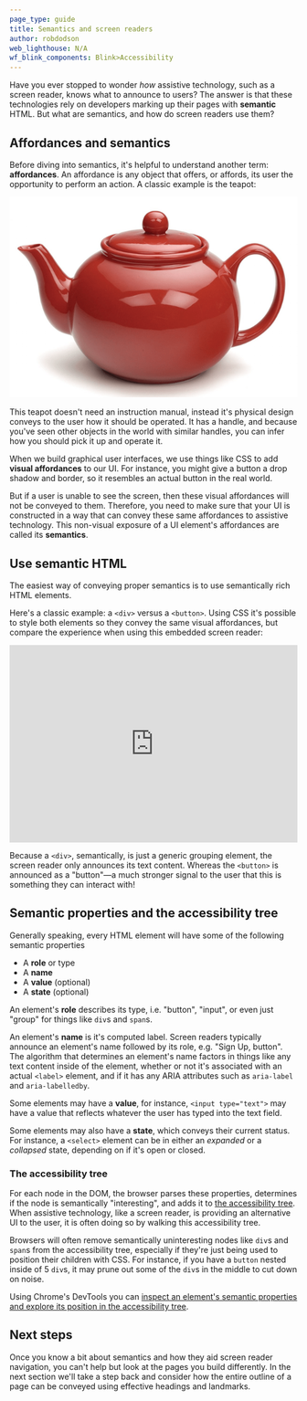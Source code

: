 ```yaml
---
page_type: guide
title: Semantics and screen readers
author: robdodson
web_lighthouse: N/A
wf_blink_components: Blink>Accessibility
---
```


Have you ever stopped to wonder _how_ assistive technology, such as a screen
reader, knows what to announce to users? The answer is that these technologies
rely on developers marking up their pages with **semantic** HTML. But what are
semantics, and how do screen readers use them?

## Affordances and semantics

Before diving into semantics, it's helpful to understand another term:
**affordances**. An affordance is any object that offers, or affords, its user
the opportunity to perform an action. A classic example is the teapot:

![A red teapot](./teapot.png)

This teapot doesn't need an instruction manual, instead it's physical design
conveys to the user how it should be operated. It has a handle, and because
you've seen other objects in the world with similar handles, you can infer how
you should pick it up and operate it.

When we build graphical user interfaces, we use things like CSS to add **visual
affordances** to our UI. For instance, you might give a button a drop shadow and
border, so it resembles an actual button in the real world.

But if a user is unable to see the screen, then these visual affordances will
not be conveyed to them. Therefore, you need to make sure that your UI is
constructed in a way that can convey these same affordances to assistive
technology. This non-visual exposure of a UI element's affordances are called
its **semantics**.

## Use semantic HTML

The easiest way of conveying proper semantics is to use semantically rich HTML
elements.

Here's a classic example: a `<div>` versus a `<button>`. Using CSS it's possible
to style both elements so they convey the same visual affordances, but compare
the experience when using this embedded screen reader:

<div class="glitch-embed-wrap" style="height: 346px; width: 100%;">
  <iframe
    src="https://glitch.com/embed/#!/embed/div-vs-button?path=example.html&previewSize=100&attributionHidden=true"
    alt="div-vs-button on Glitch"
    style="height: 100%; width: 100%; border: 0;">
  </iframe>
</div>

Because a `<div>`, semantically, is just a generic grouping element, the screen
reader only announces its text content. Whereas the `<button>` is announced as a
"button"—a much stronger signal to the user that this is something they can
interact with!

## Semantic properties and the accessibility tree

Generally speaking, every HTML element will have some of the following semantic
properties

- A **role** or type
- A **name**
- A **value** (optional)
- A **state** (optional)

An element's **role** describes its type, i.e. "button", "input", or even just
"group" for things like `div`s and `span`s.

An element's **name** is it's computed label. Screen readers typically announce
an element's name followed by its role, e.g. "Sign Up, button". The algorithm
that determines an element's name factors in things like any text content inside
of the element, whether or not it's associated with an actual `<label>` element,
and if it has any ARIA attributes such as `aria-label` and `aria-labelledby`.

Some elements may have a **value**, for instance, `<input type="text">` may have
a value that reflects whatever the user has typed into the text field.

Some elements may also have a **state**, which conveys their current status. For
instance, a `<select>` element can be in either an _expanded_ or a _collapsed_
state, depending on if it's open or closed.

### The accessibility tree

For each node in the DOM, the browser parses these properties, determines if the
node is semantically "interesting", and adds it to [the accessibility
tree](https://developers.google.com/web/fundamentals/accessibility/semantics-builtin/the-accessibility-tree).
When assistive technology, like a screen reader, is providing an alternative UI
to the user, it is often doing so by walking this accessibility tree.

<div class="aside note">
Browsers will often remove semantically uninteresting nodes like
<code>div</code>s and <code>span</code>s from the accessibility tree,
especially if they're just being used to position their children with CSS. For
instance, if you have a <code>button</code> nested inside of 5
<code>div</code>s, it may prune out some of the <code>div</code>s in the middle
to cut down on noise.
</div>

Using Chrome's DevTools you can [inspect an element's semantic properties and
explore its position in the accessibility tree](https://developers.google.com/web/tools/chrome-devtools/accessibility/reference#pane).

## Next steps

Once you know a bit about semantics and how they aid screen reader navigation,
you can't help but look at the pages you build differently. In the next section
we'll take a step back and consider how the entire outline of a page can be
conveyed using effective headings and landmarks.

